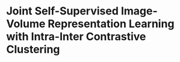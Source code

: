 # Joint Self-Supervised Image-Volume Representation Learning with Intra-Inter Contrastive Clustering
